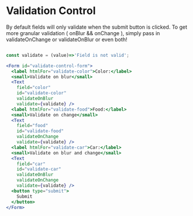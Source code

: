 # Validation Control

By default fields will only validate when the submit button is clicked. To get
more granular validation ( onBlur && onChange ), simply pass in validateOnChange
or validateOnBlur or even both!


<!-- STORY -->

```jsx

const validate = (value)=>'Field is not valid';

<Form id="validate-control-form">
  <label htmlFor="validate-color">Color:</label>
  <small>Validate on blur</small>
  <Text
    field="color"
    id="validate-color"
    validateOnBlur
    validate={validate} />
  <label htmlFor="validate-food">Food:</label>
  <small>Validate on change</small>
  <Text
    field="food"
    id="validate-food"
    validateOnChange
    validate={validate} />
  <label htmlFor="validate-car">Car:</label>
  <small>Validate on blur and change</small>
  <Text
    field="car"
    id="validate-car"
    validateOnBlur
    validateOnChange
    validate={validate} />
  <button type="submit">
    Submit
  </button>
</Form>
```
